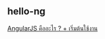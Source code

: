 hello-ng
---

[AngularJS คืออะไร ? + เริ่มต้นใช้งาน](http://devahoy/2015/05/getting-started-angular-js/)